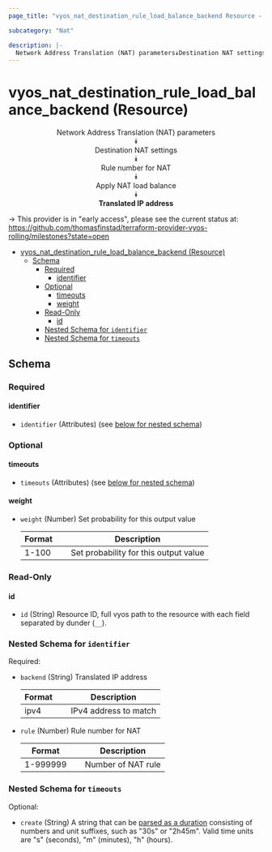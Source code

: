 ```yaml
---
page_title: "vyos_nat_destination_rule_load_balance_backend Resource - vyos"

subcategory: "Nat"

description: |-
  Network Address Translation (NAT) parameters⯯Destination NAT settings⯯Rule number for NAT⯯Apply NAT load balance⯯Translated IP address
---
```


# vyos_nat_destination_rule_load_balance_backend (Resource)
<center>

Network Address Translation (NAT) parameters  
⯯  
Destination NAT settings  
⯯  
Rule number for NAT  
⯯  
Apply NAT load balance  
⯯  
**Translated IP address**


</center>

-> This provider is in "early access", please see the current status at: https://github.com/thomasfinstad/terraform-provider-vyos-rolling/milestones?state=open

<!--TOC-->

- [vyos_nat_destination_rule_load_balance_backend (Resource)](#vyos_nat_destination_rule_load_balance_backend-resource)
  - [Schema](#schema)
    - [Required](#required)
      - [identifier](#identifier)
    - [Optional](#optional)
      - [timeouts](#timeouts)
      - [weight](#weight)
    - [Read-Only](#read-only)
      - [id](#id)
    - [Nested Schema for `identifier`](#nested-schema-for-identifier)
    - [Nested Schema for `timeouts`](#nested-schema-for-timeouts)

<!--TOC-->

<!-- schema generated by tfplugindocs -->
## Schema

### Required

#### identifier
- `identifier` (Attributes) (see [below for nested schema](#nestedatt--identifier))

### Optional

#### timeouts
- `timeouts` (Attributes) (see [below for nested schema](#nestedatt--timeouts))
#### weight
- `weight` (Number) Set probability for this output value

    |  Format  &emsp;|  Description                            |
    |----------|-----------------------------------------|
    |  1-100   &emsp;|  Set probability for this output value  |

### Read-Only

#### id
- `id` (String) Resource ID, full vyos path to the resource with each field separated by dunder (`__`).

<a id="nestedatt--identifier"></a>
### Nested Schema for `identifier`

Required:

- `backend` (String) Translated IP address

    |  Format  &emsp;|  Description            |
    |----------|-------------------------|
    |  ipv4    &emsp;|  IPv4 address to match  |
- `rule` (Number) Rule number for NAT

    |  Format    &emsp;|  Description         |
    |------------|----------------------|
    |  1-999999  &emsp;|  Number of NAT rule  |


<a id="nestedatt--timeouts"></a>
### Nested Schema for `timeouts`

Optional:

- `create` (String) A string that can be [parsed as a duration](https://pkg.go.dev/time#ParseDuration) consisting of numbers and unit suffixes, such as &#34;30s&#34; or &#34;2h45m&#34;. Valid time units are &#34;s&#34; (seconds), &#34;m&#34; (minutes), &#34;h&#34; (hours).
